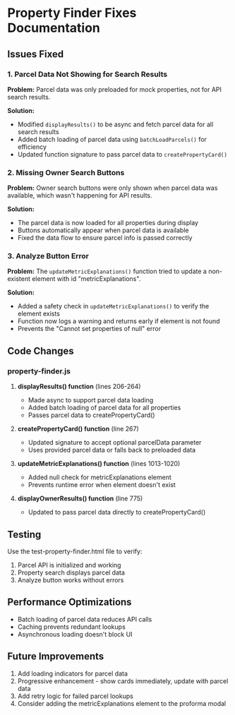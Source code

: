 # Property Finder Fixes Documentation

## Issues Fixed

### 1. Parcel Data Not Showing for Search Results
**Problem:** Parcel data was only preloaded for mock properties, not for API search results.

**Solution:** 
- Modified `displayResults()` to be async and fetch parcel data for all search results
- Added batch loading of parcel data using `batchLoadParcels()` for efficiency
- Updated function signature to pass parcel data to `createPropertyCard()`

### 2. Missing Owner Search Buttons
**Problem:** Owner search buttons were only shown when parcel data was available, which wasn't happening for API results.

**Solution:**
- The parcel data is now loaded for all properties during display
- Buttons automatically appear when parcel data is available
- Fixed the data flow to ensure parcel info is passed correctly

### 3. Analyze Button Error
**Problem:** The `updateMetricExplanations()` function tried to update a non-existent element with id "metricExplanations".

**Solution:**
- Added a safety check in `updateMetricExplanations()` to verify the element exists
- Function now logs a warning and returns early if element is not found
- Prevents the "Cannot set properties of null" error

## Code Changes

### property-finder.js

1. **displayResults() function** (lines 206-264)
   - Made async to support parcel data loading
   - Added batch loading of parcel data for all properties
   - Passes parcel data to createPropertyCard()

2. **createPropertyCard() function** (line 267)
   - Updated signature to accept optional parcelData parameter
   - Uses provided parcel data or falls back to preloaded data

3. **updateMetricExplanations() function** (lines 1013-1020)
   - Added null check for metricExplanations element
   - Prevents runtime error when element doesn't exist

4. **displayOwnerResults() function** (line 775)
   - Updated to pass parcel data directly to createPropertyCard()

## Testing

Use the test-property-finder.html file to verify:
1. Parcel API is initialized and working
2. Property search displays parcel data
3. Analyze button works without errors

## Performance Optimizations

- Batch loading of parcel data reduces API calls
- Caching prevents redundant lookups
- Asynchronous loading doesn't block UI

## Future Improvements

1. Add loading indicators for parcel data
2. Progressive enhancement - show cards immediately, update with parcel data
3. Add retry logic for failed parcel lookups
4. Consider adding the metricExplanations element to the proforma modal